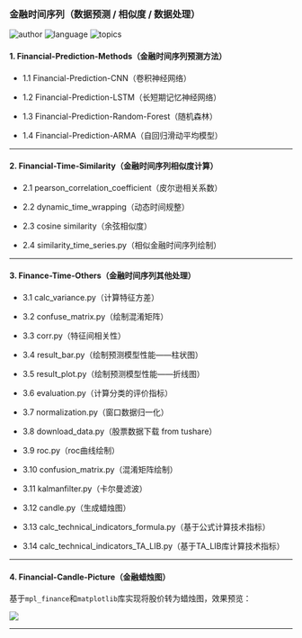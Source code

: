 ### 金融时间序列（数据预测 / 相似度 / 数据处理）

![author](https://img.shields.io/static/v1?label=Author&message=junmingguo&color=green)
![language](https://img.shields.io/static/v1?label=Language&message=python3&color=orange) ![topics](https://img.shields.io/static/v1?label=Topics&message=financial-time-series&color=blue)


#### 1. Financial-Prediction-Methods（金融时间序列预测方法）

- 1.1 Financial-Prediction-CNN（卷积神经网络）

- 1.2 Financial-Prediction-LSTM（长短期记忆神经网络）

- 1.3 Financial-Prediction-Random-Forest（随机森林）

- 1.4 Financial-Prediction-ARMA（自回归滑动平均模型）

---

#### 2. Financial-Time-Similarity（金融时间序列相似度计算）

- 2.1 pearson_correlation_coefficient（皮尔逊相关系数）

- 2.2 dynamic_time_wrapping（动态时间规整）

- 2.3 cosine similarity（余弦相似度）

- 2.4 similarity_time_series.py（相似金融时间序列绘制）

---

#### 3. Finance-Time-Others（金融时间序列其他处理）

- 3.1 calc_variance.py（计算特征方差）

- 3.2 confuse_matrix.py（绘制混淆矩阵）

- 3.3 corr.py（特征间相关性）

- 3.4 result_bar.py（绘制预测模型性能——柱状图）

- 3.5 result_plot.py（绘制预测模型性能——折线图）

- 3.6 evaluation.py（计算分类的评价指标）

- 3.7 normalization.py（窗口数据归一化）

- 3.8 download_data.py（股票数据下载 from tushare）

- 3.9 roc.py（roc曲线绘制）

- 3.10 confusion_matrix.py（混淆矩阵绘制）

- 3.11 kalmanfilter.py（卡尔曼滤波）

- 3.12 candle.py（生成蜡烛图）

- 3.13 calc_technical_indicators_formula.py（基于公式计算技术指标）

- 3.14 calc_technical_indicators_TA_LIB.py（基于TA_LIB库计算技术指标）

****

#### 4. Financial-Candle-Picture（金融蜡烛图）

基于`mpl_finance`和`matplotlib`库实现将股价转为蜡烛图，效果预览：

![](https://github.com/jm199504/Financial-Time-Series/blob/master/Financial-Candle-Picture/train_pic/002253_0_01.png?raw=true)

---

